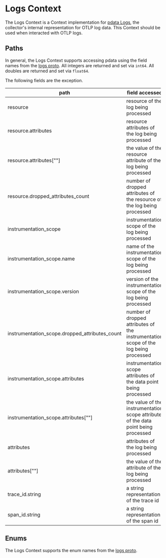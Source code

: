 # Logs Context

The Logs Context is a Context implementation for [pdata Logs](https://github.com/open-telemetry/opentelemetry-collector/tree/main/pdata/plog), the collector's internal representation for OTLP log data.  This Context should be used when interacted with OTLP logs.

## Paths
In general, the Logs Context supports accessing pdata using the field names from the [logs proto](https://github.com/open-telemetry/opentelemetry-proto/blob/main/opentelemetry/proto/logs/v1/logs.proto).  All integers are returned and set via `int64`.  All doubles are returned and set via `float64`.

The following fields are the exception.

| path                                           | field accessed                                                                       | type                                                                    |
|------------------------------------------------|--------------------------------------------------------------------------------------|-------------------------------------------------------------------------|
| resource                                       | resource of the log being processed                                                  | pcommon.Resource                                                        |
| resource.attributes                            | resource attributes of the log being processed                                       | pcommon.Map                                                             |
| resource.attributes\[""\]                      | the value of the resource attribute of the log being processed                       | string, bool, int64, float64, pcommon.Map, pcommon.Slice, []byte or nil |
| resource.dropped_attributes_count              | number of dropped attributes of the resource of the log being processed              | int64                                                                   |
| instrumentation_scope                          | instrumentation scope of the log being processed                                     | pcommon.InstrumentationScope                                            |
| instrumentation_scope.name                     | name of the instrumentation scope of the log being processed                         | string                                                                  |
| instrumentation_scope.version                  | version of the instrumentation scope of the log being processed                      | string                                                                  |
| instrumentation_scope.dropped_attributes_count | number of dropped attributes of the instrumentation scope of the log being processed | int64                                                                   |
| instrumentation_scope.attributes               | instrumentation scope attributes of the data point being processed                   | pcommon.Map                                                             |
| instrumentation_scope.attributes\[""\]         | the value of the instrumentation scope attribute of the data point being processed   | string, bool, int64, float64, pcommon.Map, pcommon.Slice, []byte or nil |
| attributes                                     | attributes of the log being processed                                                | pcommon.Map                                                             |
| attributes\[""\]                               | the value of the attribute of the log being processed                                | string, bool, int64, float64, pcommon.Map, pcommon.Slice, []byte or nil |
| trace_id.string                                | a string representation of the trace id                                              | string                                                                  |
| span_id.string                                 | a string representation of the span id                                               | string                                                                  |

## Enums

The Logs Context supports the enum names from the [logs proto](https://github.com/open-telemetry/opentelemetry-proto/blob/main/opentelemetry/proto/logs/v1/logs.proto).
